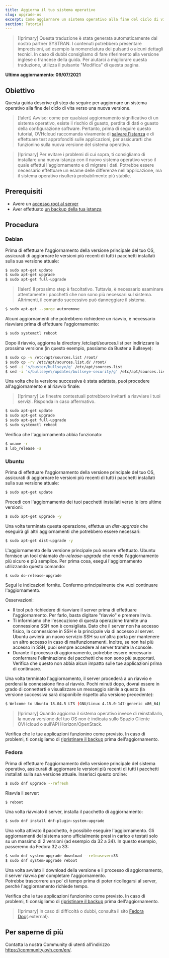 ```yaml
---
title: Aggiorna il tuo sistema operativo
slug: upgrade-os
excerpt: Come aggiornare un sistema operativo alla fine del ciclo di vita
section: Tutorial
---
```


> [!primary]
> Questa traduzione è stata generata automaticamente dal nostro partner SYSTRAN. I contenuti potrebbero presentare imprecisioni, ad esempio la nomenclatura dei pulsanti o alcuni dettagli tecnici. In caso di dubbi consigliamo di fare riferimento alla versione inglese o francese della guida. Per aiutarci a migliorare questa traduzione, utilizza il pulsante "Modifica" di questa pagina.
>

**Ultimo aggiornamento: 09/07/2021**

## Obiettivo

Questa guida descrive gli step da seguire per aggiornare un sistema operativo alla fine del ciclo di vita verso una nuova versione.

> [!alert]
> Avviso: come per qualsiasi aggiornamento significativo di un sistema operativo, esiste il rischio di guasto, perdita di dati o guasto della configurazione software.
> Pertanto, prima di seguire questo tutorial, OVHcloud raccomanda vivamente di [salvare l'istanza](../effettuare-snapshot-di-un-istanza/) e di effettuare test approfonditi sulle applicazioni, per assicurarti che funzionino sulla nuova versione del sistema operativo.
>

> [!primary]
> Per evitare i problemi di cui sopra, ti consigliamo di installare una nuova istanza con il nuovo sistema operativo verso il quale effettui l'aggiornamento e di migrare i dati.
> Potrebbe essere necessario effettuare un esame delle differenze nell'applicazione, ma il sistema operativo risulterà probabilmente più stabile.
>

## Prerequisiti

- Avere un [accesso root al server](../imposta_una_password_amministratore/)
- Aver effettuato [un backup della tua istanza](../effettuare-snapshot-di-un-istanza/)

## Procedura

### Debian

Prima di effettuare l'aggiornamento della versione principale del tuo OS, assicurati di aggiornare le versioni più recenti di tutti i pacchetti installati sulla sua versione attuale:

```bash
$ sudo apt-get update
$ sudo apt-get upgrade
$ sudo apt-get full-upgrade
```

> [!alert]
> Il prossimo step è facoltativo.
> Tuttavia, è necessario esaminare attentamente i pacchetti che non sono più necessari sul sistema. Altrimenti, il comando successivo può danneggiare il sistema. 
>

```bash
$ sudo apt-get --purge autoremove
```

Alcuni aggiornamenti che potrebbero richiedere un riavvio, è necessario riavviare prima di effettuare l'aggiornamento:

```bash
$ sudo systemctl reboot
```

Dopo il riavvio, aggiorna la directory /etc/apt/sources.list per indirizzare la prossima versione (in questo esempio, passiamo da Buster a Bullseye):

```bash
$ sudo cp -v /etc/apt/sources.list /root/
$ sudo cp -rv /etc/apt/sources.list.d/ /root/
$ sed -i 's/buster/bullseye/g' /etc/apt/sources.list
$ sed -i 's/bullseye\/updates/bullseye-security/g' /etc/apt/sources.list
```

Una volta che la versione successiva è stata adattata, puoi procedere all'aggiornamento e al riavvio finale:

> [!primary]
> Le finestre contestuali potrebbero invitarti a riavviare i tuoi servizi. Risponda in caso affermativo.
>

```bash
$ sudo apt-get update
$ sudo apt-get upgrade
$ sudo apt-get full-upgrade
$ sudo systemctl reboot
```

Verifica che l'aggiornamento abbia funzionato:

```bash
$ uname -r
$ lsb_release -a
```

### Ubuntu

Prima di effettuare l'aggiornamento della versione principale del tuo OS, assicurati di aggiornare le versioni più recenti di tutti i pacchetti installati sulla sua versione attuale:

```sh
$ sudo apt-get update
```

Procedi con l'aggiornamento dei tuoi pacchetti installati verso le loro ultime versioni:

```sh
$ sudo apt-get upgrade -y
```

Una volta terminata questa operazione, effettua un *dist-upgrade* che eseguirà gli altri aggiornamenti che potrebbero essere necessari:

```sh
$ sudo apt-get dist-upgrade -y
```

L'aggiornamento della versione principale può essere effettuato. Ubuntu fornisce un tool chiamato *do-release-upgrade* che rende l'aggiornamento più sicuro e più semplice. Per prima cosa, esegui l'aggiornamento utilizzando questo comando:

```sh
$ sudo do-release-upgrade
```

Segui le indicazioni fornite. Confermo principalmente che vuoi continuare l'aggiornamento.

Osservazioni:

- Il tool può richiedere di riavviare il server prima di effettuare l'aggiornamento. Per farlo, basta digitare "riavvio" e premere Invio.
- Ti informiamo che l'esecuzione di questa operazione tramite una connessione SSH non è consigliata. Dato che il server non ha accesso fisico, la connessione in SSH è la principale via di accesso al server.
Ubuntu avvierà un nuovo servizio SSH su un'altra porta per mantenere un altro accesso in caso di malfunzionamenti. Inoltre, se non hai più accesso in SSH, puoi sempre accedere al server tramite la console.
- Durante il processo di aggiornamento, potrebbe essere necessario confermare l'eliminazione dei pacchetti che non sono più supportati. Verifica che questo non abbia alcun impatto sulle tue applicazioni prima di continuare.

Una volta terminato l'aggiornamento, il server procederà a un riavvio e perderai la connessione fino al riavvio.
Pochi minuti dopo, dovrai essere in grado di connetterti e visualizzare un messaggio simile a questo (la versione successiva sarà disponibile rispetto alla versione precedente):

```sh
$ Welcome to Ubuntu 18.04.5 LTS (GNU/Linux 4.15.0-147-generic x86_64)
```

> [!primary]
> Quando aggiorna il sistema operativo invece di reinstallarlo, la nuova versione del tuo OS non è indicata sullo Spazio Cliente OVHcloud o sull'API Horizon/OpenStack.
>

Verifica che le tue applicazioni funzionino come previsto. In caso di problemi, ti consigliamo di [ripristinare il backup](../crearipristina_il_tuo_server_virtuale_da_un_backup/) prima dell'aggiornamento.

### Fedora

Prima di effettuare l'aggiornamento della versione principale del sistema operativo, assicurati di aggiornare le versioni più recenti di tutti i pacchetti installati sulla sua versione attuale. Inserisci questo ordine:

```sh
$ sudo dnf upgrade --refresh
```

Riavvia il server:

```sh
$ reboot
```

Una volta riavviato il server, installa il pacchetto di aggiornamento:

```sh
$ sudo dnf install dnf-plugin-system-upgrade
```

Una volta attivato il pacchetto, è possibile eseguire l'aggiornamento. Gli aggiornamenti del sistema sono ufficialmente presi in carico e testati solo su un massimo di 2 versioni (ad esempio da 32 a 34).
In questo esempio, passeremo da Fedora 32 a 33:

```sh
$ sudo dnf system-upgrade download --releasever=33
$ sudo dnf system-upgrade reboot
```

Una volta avviato il download della versione e il processo di aggiornamento, il server riavvia per completare l'aggiornamento.
<br>Potrebbe trascorrere un po' di tempo prima di poter ricollegarsi al server, perché l'aggiornamento richiede tempo.

Verifica che le tue applicazioni funzionino come previsto. In caso di problemi, ti consigliamo di [ripristinare il backup](../crearipristina_il_tuo_server_virtuale_da_un_backup/) prima dell'aggiornamento.

> [!primary]
> In caso di difficoltà o dubbi, consulta il sito [Fedora Doc](https://docs.fedoraproject.org/en-US/quick-docs/dnf-system-upgrade/){.external}.
>

## Per saperne di più

Contatta la nostra Community di utenti all’indirizzo <https://community.ovh.com/en/>.
